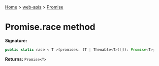 <!-- docId=web-apis.promise.race -->

[Home](./index.md) &gt; [web-apis](./web-apis.md) &gt; [Promise](./web-apis.promise.md)

# Promise.race method


**Signature:**
```javascript
public static race < T >(promises: (T | Thenable<T>)[]): Promise<T>;
```
**Returns:** `Promise<T>`

